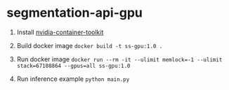 # segmentation-api-gpu

1. Install [nvidia-container-toolkit](https://docs.nvidia.com/datacenter/cloud-native/container-toolkit/install-guide.html#docker)

2. Build docker image
`docker build -t ss-gpu:1.0 .`

3. Run docker image
`docker run --rm -it --ulimit memlock=-1 --ulimit stack=67108864 --gpus=all ss-gpu:1.0`

4. Run inference example
`python main.py`

